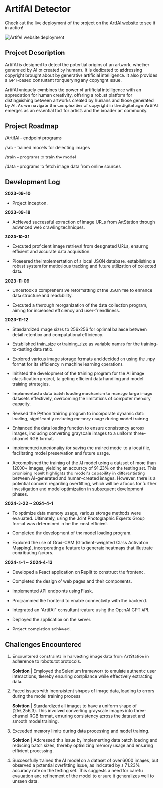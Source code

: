 # ArtifAI Detector

Check out the live deployment of the project on the [ArtfAI website](http://artifai.aj-coder.com) to see it in action!

![ArtifAI website deployment](http://artifai.aj-coder.com/public/outlook.png)


## Project Description
ArtifAI is designed to detect the potential origins of an artwork, whether generated by AI or created by humans. It is dedicated to addressing copyright brought about by generative artificial intelligence. It also provides a GPT-based consultant for querying any copyright issue.

ArtifAI uniquely combines the power of artificial intelligence with an appreciation for human creativity, offering a robust platform for distinguishing between artworks created by humans and those generated by AI. As we navigate the complexities of copyright in the digital age, ArtifAI emerges as an essential tool for artists and the broader art community.

## Project Roadmap

/ArtifAI - endpoint programs

/src - trained models for detecting images

/train - programs to train the model

/data - programs to fetch image data from online sources

## Development Log

**2023-09-10**
* Project Inception.

**2023-09-18**
* Achieved successful extraction of image URLs from ArtStation through advanced web crawling techniques.

**2023-10-31**
* Executed proficient image retrieval from designated URLs, ensuring efficient and accurate data acquisition.

* Pioneered the implementation of a local JSON database, establishing a robust system for meticulous tracking and future utilization of collected data.

**2023-11-09**
* Undertook a comprehensive reformatting of the JSON file to enhance data structure and readability.

* Executed a thorough reorganization of the data collection program, aiming for increased efficiency and user-friendliness.

**2023-11-12** 

* Standardized image sizes to 256x256 for optimal balance between detail retention and computational efficiency.

* Established train_size or training_size as variable names for the training-to-testing data ratio.

* Explored various image storage formats and decided on using the .npy format for its efficiency in machine learning operations.

* Initiated the development of the training program for the AI image classification project, targeting efficient data handling and model training strategies.

* Implemented a data batch loading mechanism to manage large image datasets effectively, overcoming the limitations of computer memory capacity.

* Revised the Python training program to incorporate dynamic data loading, significantly reducing memory usage during model training.

* Enhanced the data loading function to ensure consistency across images, including converting grayscale images to a uniform three-channel RGB format.

* Implemented functionality for saving the trained model to a local file, facilitating model preservation and future usage.

* Accomplished the training of the AI model using a dataset of more than 12000+ images, yielding an accuracy of 91.23% on the testing set. This promising result highlights the model's capability in differentiating between AI-generated and human-created images. However, there is a potential concern regarding overfitting, which will be a focus for further investigation and model optimization in subsequent development phases.

**2024-3-22 ~ 2024-4-1**

* To optimize data memory usage, various storage methods were evaluated. Ultimately, using the Joint Photographic Experts Group format was determined to be the most efficient.

* Completed the development of the model loading program.

* Explored the use of Grad-CAM (Gradient-weighted Class Activation Mapping), incorporating a feature to generate heatmaps that illustrate contributing factors.

**2024-4-1 ~ 2024-4-13**

* Developed a React application on Replit to construct the frontend.

* Completed the design of web pages and their components.

* Implemented API endpoints using Flask.

* Programmed the frontend to enable connectivity with the backend.

* Integrated an "ArtifAI" consultant feature using the OpenAI GPT API.

* Deployed the application on the server.

* Project completion achieved.


## Challenges Encountered

1. Encountered constraints in harvesting image data from ArtStation in adherence to robots.txt protocols.

    **Solution** | Employed the Selenium framework to emulate authentic user interactions, thereby ensuring compliance while effectively extracting data.

2. Faced issues with inconsistent shapes of image data, leading to errors during the model training process.

    **Solution** | Standardized all images to have a uniform shape of (256,256,3). This involved converting grayscale images into three-channel RGB format, ensuring consistency across the dataset and smooth model training.

3. Exceeded memory limits during data processing and model training.

    **Solution** | Addressed this issue by implementing data batch loading and reducing batch sizes, thereby optimizing memory usage and ensuring efficient processing.

4. Successfully trained the AI model on a dataset of over 6000 images, but observed a potential overfitting issue, as indicated by a 71.23% accuracy rate on the testing set. This suggests a need for careful evaluation and refinement of the model to ensure it generalizes well to unseen data.

